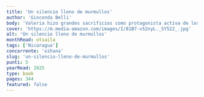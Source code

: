 ```yaml
---
title: 'Un silencio lleno de murmullos'
author: 'Gioconda Belli'
body: 'Valeria hizo grandes sacrificios como protagonista activa de los cambios políticos de su país, Nicaragua. Tras su muerte en Madrid, en plena soledad, le corresponde a su hija Penélope viajar a España y ocuparse de sus bienes materiales. Rodeada de las pertenencias de una madre que siempre sintió ausente, Penélope resolverá incógnitas inesperadas y conocerá la apasionante vida de una mujer marcada por triunfos y derrotas, la clandestinidad y las vicisitudes del amor.'
cover: 'https://m.media-amazon.com/images/I/81B7-v52nyL._SY522_.jpg'
alt: 'Un silencio lleno de murmullos'
monthRead: otsaila
tags: ['Nicaragua']
concorrente: 'oihana'
slug: 'un-silencio-lleno-de-murmullos'
punti: 5
yearRead: 2025
type: book
pages: 344
featured: false
---
```

